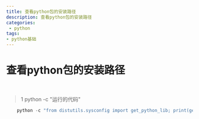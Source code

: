 ```yaml
---
title: 查看python包的安装路径
description: 查看python包的安装路径
categories:
 - python
tags:
- python基础
---
```



# 查看python包的安装路径

<br>


>1 python -c "运行的代码"

```python
    python -c "from distutils.sysconfig import get_python_lib; print(get_python_lib( ))"
```
